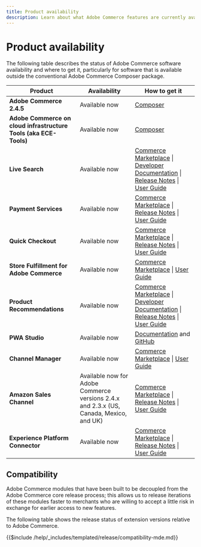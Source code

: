 ```yaml
---
title: Product availability
description: Learn about what Adobe Commerce features are currently available, how to access them, and check their compatibility with specific Adobe Commerce releases.
---
```


# Product availability

The following table describes the status of Adobe Commerce software availability and where to get it, particularly for software that is available outside the conventional Adobe Commerce Composer package.

| Product | Availability   | How to get it |
|-|-|-|
| **Adobe Commerce 2.4.5**                  | Available now | [Composer](../installation/composer.md)  |
| **Adobe Commerce on cloud infrastructure Tools (aka ECE-Tools)** | Available now | [Composer](https://devdocs.magento.com/cloud/project/ece-tools-update.html) |
| **Live Search**                                 | Available now | [Commerce Marketplace](https://marketplace.magento.com/magento-live-search.html) \| [Developer Documentation](https://devdocs.magento.com/live-search/overview.html) \| [Release Notes](https://experienceleague.adobe.com/docs/commerce-merchant-services/live-search/release-notes.html) \| [User Guide](https://experienceleague.adobe.com/docs/commerce-merchant-services/live-search/overview.html) |
| **Payment Services**                            | Available now | [Commerce Marketplace](https://marketplace.magento.com/magento-payment-services.html) \| [Release Notes](https://experienceleague.adobe.com/docs/commerce-merchant-services/payment-services/release-notes.html) \| [User Guide](https://experienceleague.adobe.com/docs/commerce-merchant-services/payment-services/guide-overview.html) |
| **Quick Checkout** | Available now | [Commerce Marketplace](https://marketplace.magento.com/magento-quick-checkout.html) \| [Release Notes](https://experienceleague.adobe.com/docs/commerce-merchant-services/quick-checkout/release-notes.html) \| [User Guide](https://experienceleague.adobe.com/docs/commerce-merchant-services/quick-checkout/overview.html) |
| **Store Fulfillment for Adobe Commerce** | Available now | [Commerce Marketplace](https://marketplace.magento.com/store-fulfillment-magento-walmart.html) \| [User Guide](https://experienceleague.adobe.com/docs/commerce-merchant-services/store-fulfillment/introduction.html) |
| **Product Recommendations**                     | Available now | [Commerce Marketplace](https://marketplace.magento.com/magento-product-recommendations.html) \| [Developer Documentation](https://devdocs.magento.com/recommendations/product-recs.html) \| [Release Notes](https://experienceleague.adobe.com/docs/commerce-merchant-services/product-recommendations/release-notes.html) \| [User Guide](https://experienceleague.adobe.com/docs/commerce-merchant-services/product-recommendations/overview.html) |
| **PWA Studio**                                  | Available now | [Documentation](https://developer.adobe.com/commerce/pwa-studio/) and [GitHub](https://github.com/magento/pwa-studio) |
| **Channel Manager**                             | Available now | [Commerce Marketplace](https://marketplace.magento.com/magento-channel-manager.html) \| [User Guide](https://experienceleague.adobe.com/docs/commerce-channels/channel-manager/intro-to-channel-manager/overview.html) |
| **Amazon Sales Channel**                        | Available now for Adobe Commerce versions 2.4.x and 2.3.x (US, Canada, Mexico, and UK) | [Commerce Marketplace](https://marketplace.magento.com/magento-module-amazon.html) \| [Release Notes](https://experienceleague.adobe.com/docs/commerce-channels/amazon/release-notes.html) \| [User Guide](https://experienceleague.adobe.com/docs/commerce-channels/amazon/overview.html) |
| **Experience Platform Connector**                     | Available now | [Commerce Marketplace](https://marketplace.magento.com/magento-experience-platform-connector.html) \| [Release Notes](https://experienceleague.adobe.com/docs/commerce-merchant-services/experience-platform-connector/release-notes.html?lang=en) \| [User Guide](https://experienceleague.adobe.com/docs/commerce-merchant-services/experience-platform-connector/overview.html?lang=en) |

## Compatibility

Adobe Commerce modules that have been built to be decoupled from the Adobe Commerce core release process; this allows us to release iterations of these modules faster to merchants who are willing to accept a little risk in exchange for earlier access to new features.

The following table shows the release status of extension versions relative to Adobe Commerce.

{{$include /help/_includes/templated/release/compatibility-mde.md}}
